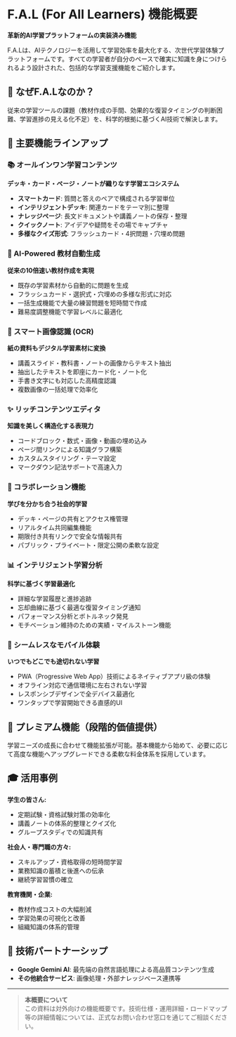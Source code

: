 # F.A.L (For All Learners) 機能概要

**革新的AI学習プラットフォームの実装済み機能**

F.A.Lは、AIテクノロジーを活用して学習効率を最大化する、次世代学習体験プラットフォームです。すべての学習者が自分のペースで確実に知識を身につけられるよう設計された、包括的な学習支援機能をご紹介します。

## 🎯 なぜF.A.Lなのか？

従来の学習ツールの課題（教材作成の手間、効果的な復習タイミングの判断困難、学習進捗の見える化不足）を、科学的根拠に基づくAI技術で解決します。

## 🚀 主要機能ラインアップ

### 📚 オールインワン学習コンテンツ
**デッキ・カード・ページ・ノートが織りなす学習エコシステム**
- **スマートカード**: 質問と答えのペアで構成される学習単位
- **インテリジェントデッキ**: 関連カードをテーマ別に整理 
- **ナレッジページ**: 長文ドキュメントや講義ノートの保存・整理
- **クイックノート**: アイデアや疑問をその場でキャプチャ
- **多様なクイズ形式**: フラッシュカード・4択問題・穴埋め問題

### 🤖 AI-Powered 教材自動生成
**従来の10倍速い教材作成を実現**
- 既存の学習素材から自動的に問題を生成
- フラッシュカード・選択式・穴埋めの多様な形式に対応
- 一括生成機能で大量の練習問題を短時間で作成
- 難易度調整機能で学習レベルに最適化

### 📸 スマート画像認識 (OCR)
**紙の資料もデジタル学習素材に変換**
- 講義スライド・教科書・ノートの画像からテキスト抽出
- 抽出したテキストを即座にカード化・ノート化
- 手書き文字にも対応した高精度認識
- 複数画像の一括処理で効率化

### ✨ リッチコンテンツエディタ
**知識を美しく構造化する表現力**
- コードブロック・数式・画像・動画の埋め込み
- ページ間リンクによる知識グラフ構築
- カスタムスタイリング・テーマ設定
- マークダウン記法サポートで高速入力

### 🤝 コラボレーション機能
**学びを分かち合う社会的学習**
- デッキ・ページの共有とアクセス権管理
- リアルタイム共同編集機能
- 期限付き共有リンクで安全な情報共有
- パブリック・プライベート・限定公開の柔軟な設定

### 📊 インテリジェント学習分析
**科学に基づく学習最適化**
- 詳細な学習履歴と進捗追跡
- 忘却曲線に基づく最適な復習タイミング通知
- パフォーマンス分析とボトルネック発見
- モチベーション維持のための実績・マイルストーン機能

### 📱 シームレスなモバイル体験
**いつでもどこでも途切れない学習**
- PWA（Progressive Web App）技術によるネイティブアプリ級の体験
- オフライン対応で通信環境に左右されない学習
- レスポンシブデザインで全デバイス最適化
- ワンタップで学習開始できる直感的UI

## 💎 プレミアム機能（段階的価値提供）
学習ニーズの成長に合わせて機能拡張が可能。基本機能から始めて、必要に応じて高度な機能へアップグレードできる柔軟な料金体系を採用しています。

## 🎓 活用事例

**学生の皆さん:**
- 定期試験・資格試験対策の効率化
- 講義ノートの体系的整理とクイズ化
- グループスタディでの知識共有

**社会人・専門職の方々:**
- スキルアップ・資格取得の短時間学習
- 業務知識の蓄積と後進への伝承
- 継続学習習慣の確立

**教育機関・企業:**
- 教材作成コストの大幅削減
- 学習効果の可視化と改善
- 組織知識の体系的管理

## 🔗 技術パートナーシップ
- **Google Gemini AI**: 最先端の自然言語処理による高品質コンテンツ生成
- **その他統合サービス**: 画像処理・外部ナレッジベース連携等

---

> **本概要について**  
> この資料は対外向けの機能概要です。技術仕様・運用詳細・ロードマップ等の詳細情報については、正式なお問い合わせ窓口を通じてご相談ください。
